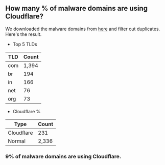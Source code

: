 ## How many % of malware domains are using Cloudflare?


We downloaded the malware domains from [here](https://urlhaus.abuse.ch) and filter out duplicates.
Here's the result.


[//]: # (start replacement)


- Top 5 TLDs

| TLD | Count |
| --- | --- |
| com | 1,394 |
| br | 194 |
| in | 166 |
| net | 76 |
| org | 73 |


- Cloudflare %

| Type | Count |
| --- | --- |
| Cloudflare | 231 |
| Normal | 2,336 |


### 9% of malware domains are using Cloudflare.